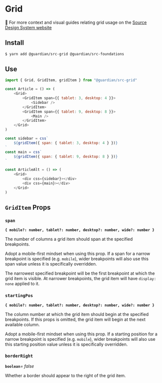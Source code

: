 # Grid

📣 For more context and visual guides relating grid usage on the [Source Design System website](https://zeroheight.com/2a1e5182b/p/41be19)

## Install

```sh
$ yarn add @guardian/src-grid @guardian/src-foundations
```

## Use

```js
import { Grid, GridItem, gridItem } from "@guardian/src-grid"

const Article = () => (
    <Grid>
        <GridItem span={{ tablet: 3, desktop: 4 }}>
            <Sidebar />
        </GridItem>
        <GridItem span={{ tablet: 9, desktop: 8 }}>
            <Main />
        </GridItem>
    </Grid>
)

const sidebar = css`
    ${gridItem({ span: { tablet: 3, desktop: 4 } })}
`
const main = css`
    ${gridItem({ span: { tablet: 9, desktop: 8 } })}
`

const ArticleAlt = () => (
    <Grid>
        <div css={sidebar}></div>
        <div css={main}></div>
    </Grid>
)
```

## `GridItem` Props

### `span`

**`{ mobile?: number, tablet?: number, desktop?: number, wide?: number }`**

The number of columns a grid item should span at the specified breakpoints.

Adopt a mobile-first mindset when using this prop. If a span for a narrow breakpoint is specified (e.g. `mobile`),
wider breakpoints will also use this span value unless it is specifically overridden.

The narrowest specified breakpoint will be the first breakpoint at which the grid item is visible. At narrower
breakpoints, the grid item will have `display: none` applied to it.

### `startingPos`

**`{ mobile?: number, tablet?: number, desktop?: number, wide?: number }`**

The column number at which the grid item should begin at the specified breakpoints. If this props is omitted, the grid
item will begin at the next available column.

Adopt a mobile-first mindset when using this prop. If a starting position for a narrow breakpoint is specified (e.g. `mobile`),
wider breakpoints will also use this starting position value unless it is specifically overridden.

### `borderRight`

**`boolean`**_= false_

Whether a border should appear to the right of the grid item.
